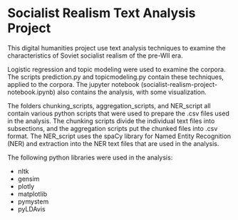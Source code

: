 # Socialist Realism Text Analysis Project


This digital humanities project use text analysis techniques to examine the characteristics of Soviet socialist realism of the pre-WII era.  

Logistic regression and topic modeling were used to examine the corpora.  The scripts prediction.py and topicmodeling.py contain these techniques, applied to the corpora.  The jupyter notebook (socialist-realism-project-notebook.ipynb) also contains the analysis, with some visualization.

The folders chunking_scripts, aggregation_scripts, and NER_script all contain various python scripts that were used to prepare the .csv files used in the analysis.  The chunking scripts divide the individual text files into subsections, and the aggregation scripts put the chunked files into .csv format.  The NER_script uses the spaCy library for Named Entity Recognition (NER) and extraction into the NER text files that are used in the analysis. 

The following python libraries were used in the analysis:

- nltk
- gensim
- plotly
- matplotlib 
- pymystem
- pyLDAvis
